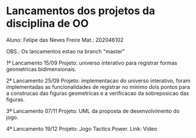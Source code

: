 # Lancamentos dos projetos da disciplina de OO
Aluno: Felipe das Neves Freire Mat.: 202046102

OBS.: Os lancamentos estao na branch "master"

1ª Lancamento 15/09 
  Projeto: universo interativo para registrar formas geometricas bidimensionais. 
  
2ª Lancamento 25/09
  Projeto: implementacao do universo interativo, foram implementadas as funcionalidades de registrar no minimo dois pontos para a construcao das figuras geometricas e a verificacao da sobreposicao das figuras.
  
3ª Lancamento 07/11
  Projeto: UML da proposta de desenvolvimento do jogo. 

4ª Lancamento 19/12
  Projeto: Jogo Tactics Power. 
  Link: Vídeo

